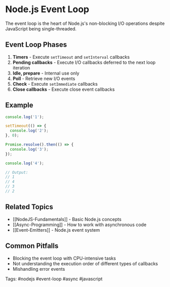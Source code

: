 # Node.js Event Loop

The event loop is the heart of Node.js's non-blocking I/O operations despite JavaScript being single-threaded.

## Event Loop Phases
1. **Timers** - Execute `setTimeout` and `setInterval` callbacks
2. **Pending callbacks** - Execute I/O callbacks deferred to the next loop iteration
3. **Idle, prepare** - Internal use only
4. **Poll** - Retrieve new I/O events
5. **Check** - Execute `setImmediate` callbacks
6. **Close callbacks** - Execute close event callbacks

## Example
```javascript
console.log('1');

setTimeout(() => {
  console.log('2');
}, 0);

Promise.resolve().then(() => {
  console.log('3');
});

console.log('4');

// Output:
// 1
// 4
// 3
// 2
```

## Related Topics
- [[NodeJS-Fundamentals]] - Basic Node.js concepts
- [[Async-Programming]] - How to work with asynchronous code
- [[Event-Emitters]] - Node.js event system

## Common Pitfalls
- Blocking the event loop with CPU-intensive tasks
- Not understanding the execution order of different types of callbacks
- Mishandling error events

Tags: #nodejs #event-loop #async #javascript
